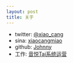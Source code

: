 ```yaml
---
layout: post
title: 关于
---
```

- twitter: [@xiao_cang](https:/twitter.com/xiao_cang)
- sina: [xiaocangmiao](http://weibo.com/xiaocangmiao)
- github: [Johnny](https://github.com/johnnywang1991)
- 工作: [音悦Tai系统运营](http://www.yinyuetai.com)
